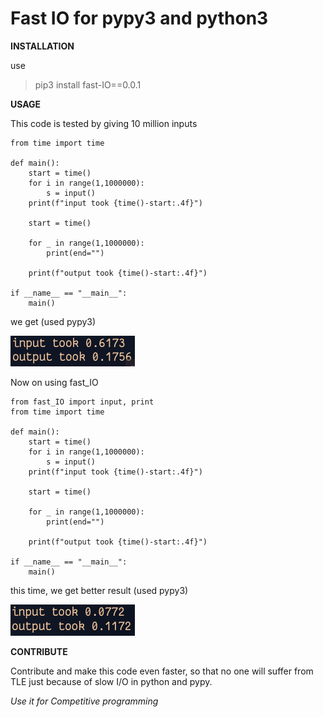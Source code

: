 # Fast IO for pypy3 and python3
**INSTALLATION**

use 
>pip3 install fast-IO==0.0.1

**USAGE**

This code is tested by giving 10 million inputs
``` python3
from time import time

def main():
    start = time()
    for i in range(1,1000000):
        s = input()
    print(f"input took {time()-start:.4f}")
    
    start = time()

    for _ in range(1,1000000):
        print(end="")
    
    print(f"output took {time()-start:.4f}")

if __name__ == "__main__":
    main()
```
we get (used pypy3)

![Output with pypy3 and using in build input and print](general_input_pypy3.png)

Now on using fast_IO
``` python3
from fast_IO import input, print
from time import time

def main():
    start = time()
    for i in range(1,1000000):
        s = input()
    print(f"input took {time()-start:.4f}")
    
    start = time()

    for _ in range(1,1000000):
        print(end="")
    
    print(f"output took {time()-start:.4f}")

if __name__ == "__main__":
    main()
```

this time, we get better result (used pypy3)

![Output with pypy3 and using fast_IO input and print](fast_IO_input_pypy3.png)

**CONTRIBUTE**

Contribute and make this code even faster, so that no one will suffer from TLE just because of slow I/O in python and pypy. 

<i>Use it for Competitive programming</i>